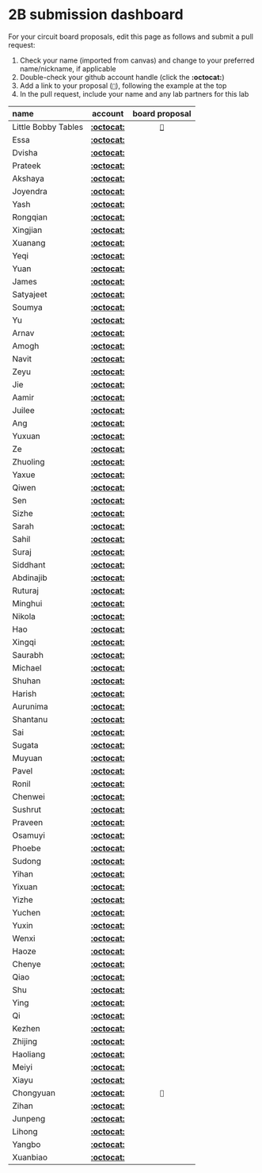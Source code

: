 # 2B submission dashboard

For your circuit board proposals, edit this page as follows and submit a pull request:
1. Check your name (imported from canvas) and change to your preferred name/nickname, if applicable
2. Double-check your github account handle (click the **:octocat:**)
3. Add a link to your proposal (`📌`), following the example at the top
4. In the pull request, include your name and any lab partners for this lab


| name                                      | account                                                                                         | board proposal                                                                                                                                          |
| :---------------------------------------- | :---------------------------------------------------------------------------------------------: | :-----------------------------------------------------------------------------------------------------------------------------------------------------: |
| Little Bobby Tables                       | [**:octocat:**](https://xkcd.com/327/)                                                          | [`📌`](https://www.explainxkcd.com/wiki/index.php/Little_Bobby_Tables)                                                                                  |
| Essa                                      | [**:octocat:**](https://github.com/essaalk)                                                     |                                                                                                                                                         |
| Dvisha                                    | [**:octocat:**](https://github.com/dvishab)                                                     |                                                                                                                                                         |
| Prateek                                   | [**:octocat:**](https://github.com/prateekbashista)                                             |                                                                                                                                                         |
| Akshaya                                   | [**:octocat:**](https://github.com/AkshayaBhati)                                                |                                                                                                                                                         |
| Joyendra                                  | [**:octocat:**](https://github.com/joyendra)                                                    |                                                                                                                                                         |
| Yash                                      | [**:octocat:**](https://github.com/yash-mb)                                                     |                                                                                                                                                         |
| Rongqian                                  | [**:octocat:**](https://github.com/WillChan9)                                                   |                                                                                                                                                         |
| Xingjian                                  | [**:octocat:**](https://github.com/AndYmeisterrrrr)                                             |                                                                                                                                                         |
| Xuanang                                   | [**:octocat:**](https://github.com/IndigoQuadratic)                                             |                                                                                                                                                         |
| Yeqi                                      | [**:octocat:**](https://github.com/villyye97)                                                   |                                                                                                                                                         |
| Yuan                                      | [**:octocat:**](https://github.com/ChiYuan9)                                                    |                                                                                                                                                         |
| James                                     | [**:octocat:**](https://github.com/jciardullo)                                                  |                                                                                                                                                         |
| Satyajeet                                 | [**:octocat:**](https://github.com/satyajeetburla)                                              |                                                                                                                                                         |
| Soumya                                    | [**:octocat:**](https://github.com/unlim-int-soumya)                                            |                                                                                                                                                         |
| Yu                                        | [**:octocat:**](https://github.com/skyfall88888)                                                |                                                                                                                                                         |
| Arnav                                     | [**:octocat:**](https://github.com/arnavgadre)                                                  |                                                                                                                                                         |
| Amogh                                     | [**:octocat:**](https://github.com/amoghgajare)                                                 |                                                                                                                                                         |
| Navit                                     | [**:octocat:**](https://github.com/navgill4)                                                    |                                                                                                                                                         |
| Zeyu                                      | [**:octocat:**](https://github.com/zgu74)                                                       |                                                                                                                                                         |
| Jie                                       | [**:octocat:**](https://github.com/katrinaji)                                                   |                                                                                                                                                         |
| Aamir                                     | [**:octocat:**](https://github.com/aamirabbaskhambaty)                                          |                                                                                                                                                         |
| Juilee                                    | [**:octocat:**](https://github.com/JuiUpenn11)                                                  |                                                                                                                                                         |
| Ang                                       | [**:octocat:**](https://github.com/AngLi-00)                                                    |                                                                                                                                                         |
| Yuxuan                                    | [**:octocat:**](https://github.com/Yuxuan-Li295)                                                |                                                                                                                                                         |
| Ze                                        | [**:octocat:**](https://github.com/kop123meter)                                                 |                                                                                                                                                         |
| Zhuoling                                  | [**:octocat:**](https://github.com/Zhuoling11)                                                  |                                                                                                                                                         |
| Yaxue                                     | [**:octocat:**](https://github.com/Maxi0427)                                                    |                                                                                                                                                         |
| Qiwen                                     | [**:octocat:**](https://github.com/Dang0v)                                                      |                                                                                                                                                         |
| Sen                                       | [**:octocat:**](https://github.com/SEN316)                                                      |                                                                                                                                                         |
| Sizhe                                     | [**:octocat:**](https://github.com/MaxMa6150)                                                   |                                                                                                                                                         |
| Sarah                                     | [**:octocat:**](https://github.com/samalott)                                                    |                                                                                                                                                         |
| Sahil                                     | [**:octocat:**](https://github.com/Sahil-M-M)                                                   |                                                                                                                                                         |
| Suraj                                     | [**:octocat:**](https://github.com/SurajMarthy1001)                                             |                                                                                                                                                         |
| Siddhant                                  | [**:octocat:**](https://github.com/Siddmathur14)                                                |                                                                                                                                                         |
| Abdinajib                                 | [**:octocat:**](https://github.com/Abdi1717)                                                    |                                                                                                                                                         |
| Ruturaj                                   | [**:octocat:**](https://github.com/Ruturajn)                                                    |                                                                                                                                                         |
| Minghui                                   | [**:octocat:**](https://github.com/minghuin)                                                    |                                                                                                                                                         |
| Nikola                                    | [**:octocat:**](https://github.com/ndobrad)                                                     |                                                                                                                                                         |
| Hao                                       | [**:octocat:**](https://github.com/ryanhpan)                                                    |                                                                                                                                                         |
| Xingqi                                    | [**:octocat:**](https://github.com/anniepan8215)                                                |                                                                                                                                                         |
| Saurabh                                   | [**:octocat:**](https://github.com/saurabhparulekar24)                                          |                                                                                                                                                         |
| Michael                                   | [**:octocat:**](https://github.com/mvpeters)                                                    |                                                                                                                                                         |
| Shuhan                                    | [**:octocat:**](https://github.com/QSHANSSS)                                                    |                                                                                                                                                         |
| Harish                                    | [**:octocat:**](https://github.com/harishramesh98)                                              |                                                                                                                                                         |
| Aurunima                                  | [**:octocat:**](https://github.com/Aurunima)                                                    |                                                                                                                                                         |
| Shantanu                                  | [**:octocat:**](https://github.com/Shantykins)                                                  |                                                                                                                                                         |
| Sai                                       | [**:octocat:**](https://github.com/koushik-sss)                                                 |                                                                                                                                                         |
| Sugata                                    | [**:octocat:**](https://github.com/sugahiraeth)                                                 |                                                                                                                                                         |
| Muyuan                                    | [**:octocat:**](https://github.com/ILandingI)                                                   |                                                                                                                                                         |
| Pavel                                     | [**:octocat:**](https://github.com/pashashusharin)                                              |                                                                                                                                                         |
| Ronil                                     | [**:octocat:**](https://github.com/ronils428)                                                   |                                                                                                                                                         |
| Chenwei                                   | [**:octocat:**](https://github.com/Chenwei-Tang)                                                |                                                                                                                                                         |
| Sushrut                                   | [**:octocat:**](https://github.com/sushrut-upenn)                                               |                                                                                                                                                         |
| Praveen                                   | [**:octocat:**](https://github.com/Praveen-Raj-u-s)                                             |                                                                                                                                                         |
| Osamuyi                                   | [**:octocat:**](https://github.com/Osamuyi97)                                                   |                                                                                                                                                         |
| Phoebe                                    | [**:octocat:**](https://github.com/Phoebe-www)                                                  |                                                                                                                                                         |
| Sudong                                    | [**:octocat:**](https://github.com/sudong-wang)                                                 |                                                                                                                                                         |
| Yihan                                     | [**:octocat:**](https://github.com/WenyuWang1)                                                  |                                                                                                                                                         |
| Yixuan                                    | [**:octocat:**](https://github.com/Sharonun)                                                    |                                                                                                                                                         |
| Yizhe                                     | [**:octocat:**](https://github.com/ApolloW1)                                                    |                                                                                                                                                         |
| Yuchen                                    | [**:octocat:**](https://github.com/YuchenWang0303)                                              |                                                                                                                                                         |
| Yuxin                                     | [**:octocat:**](https://github.com/Ariiees)                                                     |                                                                                                                                                         |
| Wenxi                                     | [**:octocat:**](https://github.com/wenxiwei00)                                                  |                                                                                                                                                         |
| Haoze                                     | [**:octocat:**](https://github.com/TomGoh)                                                      |                                                                                                                                                         |
| Chenye                                    | [**:octocat:**](https://github.com/xcyxcyxcyxcy)                                                |                                                                                                                                                         |
| Qiao                                      | [**:octocat:**](https://github.com/23qiaoqiaoo)                                                 |                                                                                                                                                         |
| Shu                                       | [**:octocat:**](https://github.com/shux3)                                                       |                                                                                                                                                         |
| Ying                                      | [**:octocat:**](https://github.com/real-YingXu)                                                 |                                                                                                                                                         |
| Qi                                        | [**:octocat:**](https://github.com/sueqixue)                                                    |                                                                                                                                                         |
| Kezhen                                    | [**:octocat:**](https://github.com/akiyamask)                                                   |                                                                                                                                                         |
| Zhijing                                   | [**:octocat:**](https://github.com/ZhijingY)                                                    |                                                                                                                                                         |
| Haoliang                                  | [**:octocat:**](https://github.com/HaoliangYou)                                                 |                                                                                                                                                         |
| Meiyi                                     | [**:octocat:**](https://github.com/Thea-E)                                                      |                                                                                                                                                         |
| Xiayu                                     | [**:octocat:**](https://github.com/Xiaayu)                                                      |                                                                                                                                                 |
| Chongyuan                                 | [**:octocat:**](https://github.com/Ryan66666)                                                   | `📌`                                                                                                                                                        |
| Zihan                                     | [**:octocat:**](https://github.com/zizhanghan)                                                  |                                                                                                                                                         |
| Junpeng                                   | [**:octocat:**](https://github.com/PZZ97)                                                       |                                                                                                                                                         |
| Lihong                                    | [**:octocat:**](https://github.com/lihzhao14)                                                   |                                                                                                                                                         |
| Yangbo                                    | [**:octocat:**](https://github.com/yangbozh)                                                    |                                                                                                                                                         |
| Xuanbiao                                  | [**:octocat:**](https://github.com/AkoZhu)                                                      |                                                                                                                                                         |
